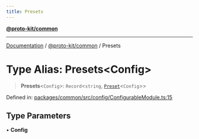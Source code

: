 ```yaml
---
title: Presets
---
```


[**@proto-kit/common**](../README.md)

***

[Documentation](../../../README.md) / [@proto-kit/common](../README.md) / Presets

# Type Alias: Presets\<Config\>

> **Presets**\<`Config`\>: `Record`\<`string`, [`Preset`](Preset.md)\<`Config`\>\>

Defined in: [packages/common/src/config/ConfigurableModule.ts:15](https://github.com/proto-kit/framework/blob/28efa802e3737fc3b77339148b307ef7246f3ef1/packages/common/src/config/ConfigurableModule.ts#L15)

## Type Parameters

• **Config**
